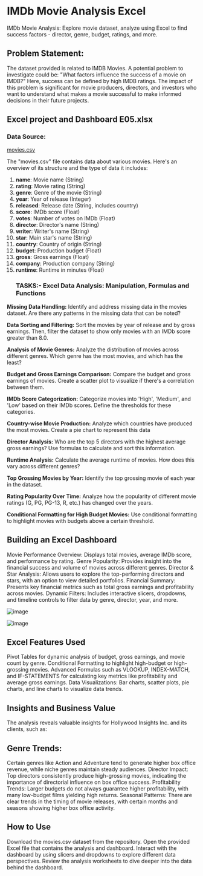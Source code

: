 # IMDb Movie Analysis Excel
IMDb Movie Analysis: Explore movie dataset, analyze using Excel to find success factors - director, genre, budget, ratings, and more.
## Problem Statement:
The dataset provided is related to IMDB Movies. A potential problem to investigate could be: "What factors influence the success of a movie on IMDB?" Here, success can be defined by high IMDB ratings. The impact of this problem is significant for movie producers, directors, and investors who want to understand what makes a movie successful to make informed decisions in their future projects.
## Excel project and Dashboard E05.xlsx
### **Data Source:**

[movies.csv](https://prod-files-secure.s3.us-west-2.amazonaws.com/d1e1bc70-9ede-4c69-84fd-42c5605803a0/b6a256a5-ab42-4e44-a91a-c9ec379d5eef/movies.csv)

The "movies.csv" file contains data about various movies. Here's an overview of its structure and the type of data it includes:

1. **name**: Movie name (String)
2. **rating**: Movie rating (String)
3. **genre**: Genre of the movie (String)
4. **year**: Year of release (Integer)
5. **released**: Release date (String, includes country)
6. **score**: IMDb score (Float)
7. **votes**: Number of votes on IMDb (Float)
8. **director**: Director's name (String)
9. **writer**: Writer's name (String)
10. **star**: Main star's name (String)
11. **country**: Country of origin (String)
12. **budget**: Production budget (Float)
13. **gross**: Gross earnings (Float)
14. **company**: Production company (String)
15. **runtime**: Runtime in minutes (Float)
    ### **TASKS:- Excel Data Analysis: Manipulation, Formulas and Functions**

   **Missing Data Handling:** Identify and address missing data in the movies dataset. Are there any patterns in the missing data that can be noted?
   
   **Data Sorting and Filtering:** Sort the movies by year of release and by gross earnings. Then, filter the dataset to show only movies with an IMDb score greater than 8.0.
   
   **Analysis of Movie Genres:** Analyze the distribution of movies across different genres. Which genre has the most movies, and which has the least?
   
   **Budget and Gross Earnings Comparison:** Compare the budget and gross earnings of movies. Create a scatter plot to visualize if there's a correlation between them.
   
   **IMDb Score Categorization:** Categorize movies into 'High', 'Medium', and 'Low' based on their IMDb scores. Define the thresholds for these categories.
   
   **Country-wise Movie Production:** Analyze which countries have produced the most movies. Create a pie chart to represent this data
   
   **Director Analysis:** Who are the top 5 directors with the highest average gross earnings? Use formulas to calculate and sort this information.
   
   **Runtime Analysis:** Calculate the average runtime of movies. How does this vary across different genres?
   
   **Top Grossing Movies by Year:** Identify the top grossing movie of each year in the dataset.
   
   **Rating Popularity Over Time:** Analyze how the popularity of different movie ratings (G, PG, PG-13, R, etc.) has changed over the years.
   
   **Conditional Formatting for High Budget Movies:** Use conditional formatting to highlight movies with budgets above a certain threshold.
   
   ## Building an Excel Dashboard

Movie Performance Overview: Displays total movies, average IMDb score, and performance by rating. Genre Popularity: Provides insight into the financial success and volume of movies across different genres. Director & Star Analysis: Allows users to explore the top-performing directors and stars, with an option to view detailed portfolios. Financial Summary: Presents key financial metrics such as total gross earnings and profitability across movies. Dynamic Filters: Includes interactive slicers, dropdowns, and timeline controls to filter data by genre, director, year, and more.

![image](https://github.com/user-attachments/assets/b1d3ee31-e0df-41e5-8b74-02611e85a1c2)

![image](https://github.com/user-attachments/assets/51a2f7d9-18ed-4a06-bb10-2c35ffadd72a)



## Excel Features Used
Pivot Tables for dynamic analysis of budget, gross earnings, and movie count by genre. Conditional Formatting to highlight high-budget or high-grossing movies. Advanced Formulas such as VLOOKUP, INDEX-MATCH, and IF-STATEMENTS for calculating key metrics like profitability and average gross earnings. Data Visualizations: Bar charts, scatter plots, pie charts, and line charts to visualize data trends.

## Insights and Business Value
The analysis reveals valuable insights for Hollywood Insights Inc. and its clients, such as:

## Genre Trends:
Certain genres like Action and Adventure tend to generate higher box office revenue, while niche genres maintain steady audiences. Director Impact: Top directors consistently produce high-grossing movies, indicating the importance of directorial influence on box office success. Profitability Trends: Larger budgets do not always guarantee higher profitability, with many low-budget films yielding high returns. Seasonal Patterns: There are clear trends in the timing of movie releases, with certain months and seasons showing higher box office activity.

## How to Use
Download the movies.csv dataset from the repository. Open the provided Excel file that contains the analysis and dashboard. Interact with the dashboard by using slicers and dropdowns to explore different data perspectives. Review the analysis worksheets to dive deeper into the data behind the dashboard.
